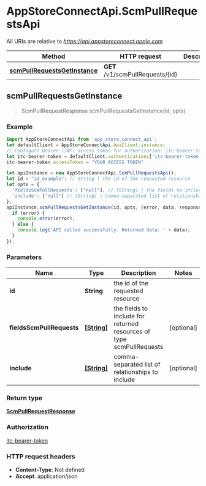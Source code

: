 # AppStoreConnectApi.ScmPullRequestsApi

All URIs are relative to *https://api.appstoreconnect.apple.com*

Method | HTTP request | Description
------------- | ------------- | -------------
[**scmPullRequestsGetInstance**](ScmPullRequestsApi.md#scmPullRequestsGetInstance) | **GET** /v1/scmPullRequests/{id} | 



## scmPullRequestsGetInstance

> ScmPullRequestResponse scmPullRequestsGetInstance(id, opts)



### Example

```javascript
import AppStoreConnectApi from 'app_store_connect_api';
let defaultClient = AppStoreConnectApi.ApiClient.instance;
// Configure Bearer (JWT) access token for authorization: itc-bearer-token
let itc-bearer-token = defaultClient.authentications['itc-bearer-token'];
itc-bearer-token.accessToken = "YOUR ACCESS TOKEN"

let apiInstance = new AppStoreConnectApi.ScmPullRequestsApi();
let id = "id_example"; // String | the id of the requested resource
let opts = {
  'fieldsScmPullRequests': ["null"], // [String] | the fields to include for returned resources of type scmPullRequests
  'include': ["null"] // [String] | comma-separated list of relationships to include
};
apiInstance.scmPullRequestsGetInstance(id, opts, (error, data, response) => {
  if (error) {
    console.error(error);
  } else {
    console.log('API called successfully. Returned data: ' + data);
  }
});
```

### Parameters


Name | Type | Description  | Notes
------------- | ------------- | ------------- | -------------
 **id** | **String**| the id of the requested resource | 
 **fieldsScmPullRequests** | [**[String]**](String.md)| the fields to include for returned resources of type scmPullRequests | [optional] 
 **include** | [**[String]**](String.md)| comma-separated list of relationships to include | [optional] 

### Return type

[**ScmPullRequestResponse**](ScmPullRequestResponse.md)

### Authorization

[itc-bearer-token](../README.md#itc-bearer-token)

### HTTP request headers

- **Content-Type**: Not defined
- **Accept**: application/json

